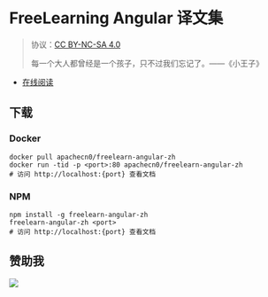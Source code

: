 # FreeLearning Angular 译文集

> 协议：[CC BY-NC-SA 4.0](http://creativecommons.org/licenses/by-nc-sa/4.0/)
> 
> 每一个大人都曾经是一个孩子，只不过我们忘记了。——《小王子》

* [在线阅读](https://flng.flygon.net)

## 下载

### Docker

```
docker pull apachecn0/freelearn-angular-zh
docker run -tid -p <port>:80 apachecn0/freelearn-angular-zh
# 访问 http://localhost:{port} 查看文档
```

### NPM

```
npm install -g freelearn-angular-zh
freelearn-angular-zh <port>
# 访问 http://localhost:{port} 查看文档
```

## 赞助我

![](https://img-blog.csdnimg.cn/20200112005920729.png)
